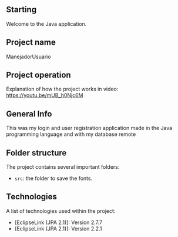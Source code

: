 ## Starting

Welcome to the Java application.

## Project name
ManejadorUsuario

## Project operation

Explanation of how the project works in video:
https://youtu.be/mUB_h0Njc6M

## General Info
 
This was my login and user registration application made in the Java programming language and with my database remote

## Folder structure

The project contains several important folders:

- `src`: the folder to save the fonts.
   
## Technologies

A list of technologies used within the project:
* [EclipseLink (JPA 2.1)]: Version 2.7.7
* [EclipseLink (JPA 2.1)]: Version 2.2.1